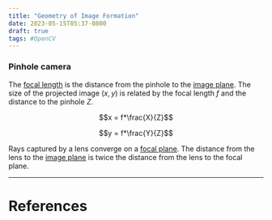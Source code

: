 ```yaml
---
title: "Geometry of Image Formation"
date: 2023-05-15T05:37-0800
draft: true
tags: #OpenCV
---
```


### Pinhole camera

The [focal length](../focal-length/) is the distance from the pinhole to the [image plane](../image-plane/).  The size of the projected image $(x,y)$ is related by the focal length $f$ and the distance to the pinhole $Z$.

$$x = f*\frac{X}{Z}$$

$$y = f*\frac{Y}{Z}$$

Rays captured by a lens converge on a [focal plane](../focal-plane/).  The distance from the lens to the [image plane](../image-plane/) is twice the distance from the lens to the focal plane.

---
# References
